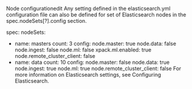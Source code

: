 Node configurationedit
Any setting defined in the elasticsearch.yml configuration file can also be defined for set of Elasticsearch nodes in the spec.nodeSets[?].config section.

spec:
nodeSets:

- name: masters
  count: 3
  config:
  node.master: true
  node.data: false
  node.ingest: false
  node.ml: false
  xpack.ml.enabled: true
  node.remote_cluster_client: false
- name: data
  count: 10
  config:
  node.master: false
  node.data: true
  node.ingest: true
  node.ml: true
  node.remote_cluster_client: false
  For more information on Elasticsearch settings, see Configuring Elasticsearch.
